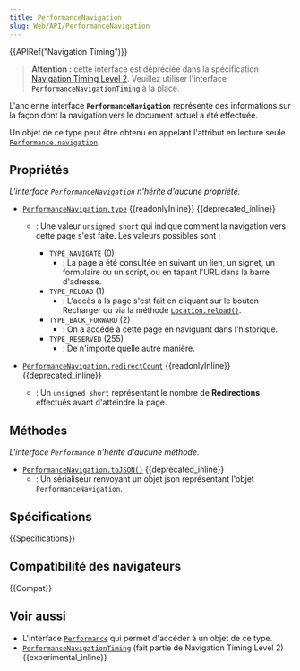 ```yaml
---
title: PerformanceNavigation
slug: Web/API/PerformanceNavigation
---
```


{{APIRef("Navigation Timing")}}

> **Attention :** cette interface est dépréciée dans la spécification [Navigation Timing Level 2](https://w3c.github.io/navigation-timing/#obsolete). Veuillez utiliser l'interface [`PerformanceNavigationTiming`](/fr/docs/Web/API/PerformanceNavigationTiming) à la place.

L'ancienne interface **`PerformanceNavigation`** représente des informations sur la façon dont la navigation vers le document actuel a été effectuée.

Un objet de ce type peut être obtenu en appelant l'attribut en lecture seule [`Performance.navigation`](/fr/docs/Web/API/Performance/navigation).

## Propriétés

_L'interface `PerformanceNavigation` n'hérite d'aucune propriété._

- [`PerformanceNavigation.type`](/fr/docs/Web/API/PerformanceNavigation/type) {{readonlyInline}} {{deprecated_inline}}

  - : Une valeur `unsigned short` qui indique comment la navigation vers cette page s'est faite. Les valeurs possibles sont :

    - `TYPE_NAVIGATE` (0)
      - : La page a été consultée en suivant un lien, un signet, un formulaire ou un script, ou en tapant l'URL dans la barre d'adresse.
    - `TYPE_RELOAD` (1)
      - : L'accès à la page s'est fait en cliquant sur le bouton Recharger ou via la méthode [`Location.reload()`](/fr/docs/Web/API/Location/reload).
    - `TYPE_BACK_FORWARD` (2)
      - : On a accédé à cette page en naviguant dans l'historique.
    - `TYPE_RESERVED` (255)
      - : De n'importe quelle autre manière.

- [`PerformanceNavigation.redirectCount`](/fr/docs/Web/API/PerformanceNavigation/redirectCount) {{readonlyInline}} {{deprecated_inline}}
  - : Un `unsigned short` représentant le nombre de **Redirections** effectués avant d'atteindre la page.

## Méthodes

_L'interface `Performance` n'hérite d'aucune méthode._

- [`PerformanceNavigation.toJSON()`](/fr/docs/Web/API/PerformanceNavigation/toJSON) {{deprecated_inline}}
  - : Un sérialiseur renvoyant un objet json représentant l'objet `PerformanceNavigation`.

## Spécifications

{{Specifications}}

## Compatibilité des navigateurs

{{Compat}}

## Voir aussi

- L'interface [`Performance`](/fr/docs/Web/API/Performance) qui permet d'accéder à un objet de ce type.
- [`PerformanceNavigationTiming`](/fr/docs/Web/API/PerformanceNavigationTiming) (fait partie de Navigation Timing Level 2) {{experimental_inline}}
